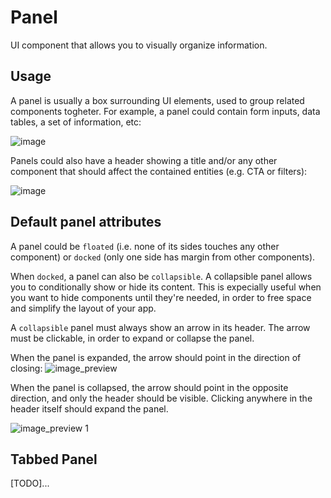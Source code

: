 # Panel
UI component that allows you to visually organize information.

## Usage
A panel is usually a box surrounding UI elements, used to group related components togheter. For example, a panel could contain form inputs, data tables, a set of information, etc:

![image](https://user-images.githubusercontent.com/925635/37534497-48b4ed58-2945-11e8-9fde-90a1b07883a0.png)

Panels could also have a header showing a title and/or any other component that should affect the contained entities (e.g. CTA or filters):

![image](https://user-images.githubusercontent.com/925635/37535199-4daa83f2-2947-11e8-98f0-2c2bc442c635.png)

## Default panel attributes
A panel could be `floated` (i.e. none of its sides touches any other component) or `docked` (only one side has margin from other components).

When `docked`, a panel can also be `collapsible`.
A collapsible panel allows you to conditionally show or hide its content. This is expecially useful when you want to hide components until they're needed, in order to free space and simplify the layout of your app.

A `collapsible` panel must always show an arrow in its header. The arrow must be clickable, in order to expand or collapse the panel.

When the panel is expanded, the arrow should point in the direction of closing:
![image_preview](https://user-images.githubusercontent.com/925635/37839217-2ae1f792-2eba-11e8-8911-b99d48972124.png)

When the panel is collapsed, the arrow should point in the opposite direction, and only the header should be visible. Clicking anywhere in the header itself should expand the panel.

![image_preview 1](https://user-images.githubusercontent.com/925635/37839597-1fa8d016-2ebb-11e8-86cd-ad0c83aaca5a.png)

## Tabbed Panel
[TODO]...

